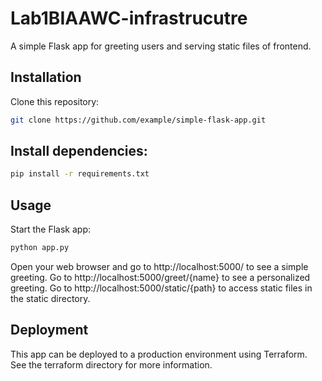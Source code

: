 # Lab1BIAAWC-infrastrucutre
A simple Flask app for greeting users and serving static files of frontend.

## Installation
Clone this repository: 
```bash
git clone https://github.com/example/simple-flask-app.git
```
## Install dependencies: 
```bash
pip install -r requirements.txt
```
## Usage
Start the Flask app: 
```bash
python app.py
```
Open your web browser and go to http://localhost:5000/ to see a simple greeting.
Go to http://localhost:5000/greet/{name} to see a personalized greeting.
Go to http://localhost:5000/static/{path} to access static files in the static directory.

## Deployment
This app can be deployed to a production environment using Terraform. See the terraform directory for more information.

